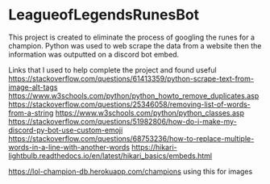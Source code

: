 # LeagueofLegendsRunesBot
This project is created to eliminate the process of googling the runes for a champion. Python was used to web scrape the data from a website then the information was outputted on a discord bot embed.

Links that I used to help complete the project and found useful
https://stackoverflow.com/questions/61413359/python-scrape-text-from-image-alt-tags
https://www.w3schools.com/python/python_howto_remove_duplicates.asp
https://stackoverflow.com/questions/25346058/removing-list-of-words-from-a-string
https://www.w3schools.com/python/python_classes.asp
https://stackoverflow.com/questions/51982806/how-do-i-make-my-discord-py-bot-use-custom-emoji
https://stackoverflow.com/questions/68753236/how-to-replace-multiple-words-in-a-line-with-another-words
https://hikari-lightbulb.readthedocs.io/en/latest/hikari_basics/embeds.html


https://lol-champion-db.herokuapp.com/champions using this for images
